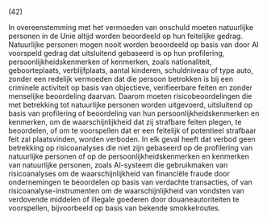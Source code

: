 (42)

In overeenstemming met het vermoeden van onschuld moeten natuurlijke personen in de Unie altijd worden beoordeeld op hun feitelijke gedrag. Natuurlijke personen mogen nooit worden beoordeeld op basis van door AI voorspeld gedrag dat uitsluitend gebaseerd is op hun profilering, persoonlijkheidskenmerken of kenmerken, zoals nationaliteit, geboorteplaats, verblijfplaats, aantal kinderen, schuldniveau of type auto, zonder een redelijk vermoeden dat die persoon betrokken is bij een criminele activiteit op basis van objectieve, verifieerbare feiten en zonder menselijke beoordeling daarvan. Daarom moeten risicobeoordelingen die met betrekking tot natuurlijke personen worden uitgevoerd, uitsluitend op basis van profilering of beoordeling van hun persoonlijkheidskenmerken en kenmerken, om de waarschijnlijkheid dat zij strafbare feiten plegen, te beoordelen, of om te voorspellen dat er een feitelijk of potentieel strafbaar feit zal plaatsvinden, worden verboden. In elk geval heeft dat verbod geen betrekking op risicoanalyses die niet zijn gebaseerd op de profilering van natuurlijke personen of op de persoonlijkheidskenmerken en kenmerken van natuurlijke personen, zoals AI-systeem die gebruikmaken van risicoanalyses om de waarschijnlijkheid van financiële fraude door ondernemingen te beoordelen op basis van verdachte transacties, of van risicoanalyse-instrumenten om de waarschijnlijkheid van vondsten van verdovende middelen of illegale goederen door douaneautoriteiten te voorspellen, bijvoorbeeld op basis van bekende smokkelroutes.
